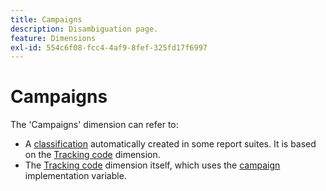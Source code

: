 ```yaml
---
title: Campaigns
description: Disambiguation page.
feature: Dimensions
exl-id: 554c6f08-fcc4-4af9-8fef-325fd17f6997
---
```

# Campaigns

The 'Campaigns' dimension can refer to:

* A [classification](../classifications/c-classifications.md) automatically created in some report suites. It is based on the [Tracking code](tracking-code.md) dimension.
* The [Tracking code](tracking-code.md) dimension itself, which uses the [campaign](/help/implement/vars/page-vars/campaign.md) implementation variable.
